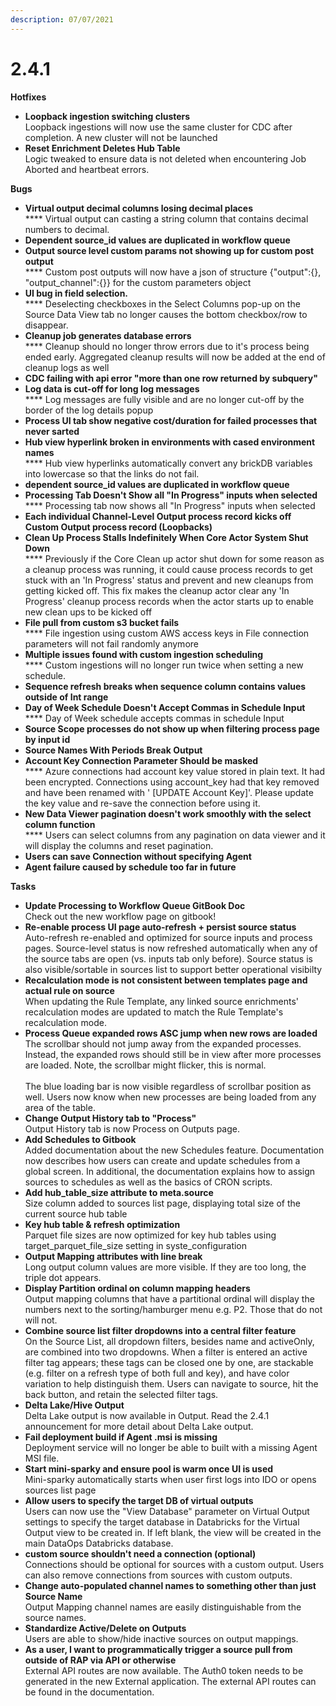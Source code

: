 ```yaml
---
description: 07/07/2021
---
```


# 2.4.1



**Hotfixes**

* **Loopback ingestion switching clusters**\
  &#x20;Loopback ingestions will now use the same cluster for CDC after completion. A new cluster will not be launched
* **Reset Enrichment Deletes Hub Table**\
  &#x20;Logic tweaked to ensure data is not deleted when encountering Job Aborted and heartbeat errors.

**Bugs**

* **Virtual output decimal columns losing decimal places**\
  **** Virtual output can casting a string column that contains decimal numbers to decimal.
* **Dependent source\_id values are duplicated in workflow queue**
* **Output source level custom params not showing up for custom post output**\
  **** Custom post outputs will now have a json of structure {"output":{}, "output\_channel":{}} for the custom parameters object
* **UI bug in field selection.**\
  **** Deselecting checkboxes in the Select Columns pop-up on the Source Data View tab no longer causes the bottom checkbox/row to disappear.
* **Cleanup job generates database errors**\
  **** Cleanup should no longer throw errors due to it's process being ended early. Aggregated cleanup results will now be added at the end of cleanup logs as well
* **CDC failing with api error "more than one row returned by subquery"**
* **Log data is cut-off for long log messages**\
  **** Log messages are fully visible and are no longer cut-off by the border of the log details popup
* **Process UI tab show negative cost/duration for failed processes that never sarted**
* **Hub view hyperlink broken in environments with cased environment names**\
  **** Hub view hyperlinks automatically convert any brickDB variables into lowercase so that the links do not fail.
* **dependent source\_id values are duplicated in workflow queue**
* **Processing Tab Doesn't Show all "In Progress" inputs when selected**\
  **** Processing tab now shows all "In Progress" inputs when selected
* **Each individual Channel-Level Output process record kicks off Custom Output process record (Loopbacks)**
* **Clean Up Process Stalls Indefinitely When Core Actor System Shut Down**\
  **** Previously if the Core Clean up actor shut down for some reason as a cleanup process was running, it could cause process records to get stuck with an 'In Progress' status and prevent and new cleanups from getting kicked off. This fix makes the cleanup actor clear any 'In Progress' cleanup process records when the actor starts up to enable new clean ups to be kicked off
* **File pull from custom s3 bucket fails**\
  **** File ingestion using custom AWS access keys in File connection parameters will not fail randomly anymore
* **Multiple issues found with custom ingestion scheduling**\
  **** Custom ingestions will no longer run twice when setting a new schedule.
* **Sequence refresh breaks when sequence column contains values outside of Int range**
* **Day of Week Schedule Doesn't Accept Commas in Schedule Input**\
  **** Day of Week schedule accepts commas in schedule Input
* **Source Scope processes do not show up when filtering process page by input id**
* **Source Names With Periods Break Output**
* **Account Key Connection Parameter Should be masked**\
  **** Azure connections had account key value stored in plain text. It had been encrypted. Connections using account\_key had that key removed and have been renamed with ' \[UPDATE Account Key]'. Please update the key value and re-save the connection before using it.
* **New Data Viewer pagination doesn't work smoothly with the select column function**\
  **** Users can select columns from any pagination on data viewer and it will display the columns and reset pagination.
* **Users can save Connection without specifying Agent**
* **Agent failure caused by schedule too far in future**

**Tasks**

* **Update Processing to Workflow Queue GitBook Doc**\
  &#x20;Check out the new workflow page on gitbook!
* **Re-enable process UI page auto-refresh + persist source status**\
  &#x20;Auto-refresh re-enabled and optimized for source inputs and process pages. Source-level status is now refreshed automatically when any of the source tabs are open (vs. inputs tab only before). Source status is also visible/sortable in sources list to support better operational visibilty
* **Recalculation mode is not consistent between templates page and actual rule on source**\
  &#x20;When updating the Rule Template, any linked source enrichments' recalculation modes are updated to match the Rule Template's recalculation mode.
* **Process Queue expanded rows ASC jump when new rows are loaded**\
  &#x20;The scrollbar should not jump away from the expanded processes. Instead, the expanded rows should still be in view after more processes are loaded. Note, the scrollbar might flicker, this is normal.\
  \
  &#x20;The blue loading bar is now visible regardless of scrollbar position as well. Users now know when new processes are being loaded from any area of the table.
* **Change Output History tab to "Process"**\
  &#x20;Output History tab is now Process on Outputs page.
* **Add Schedules to Gitbook**\
  &#x20;Added documentation about the new Schedules feature. Documentation now describes how users can create and update schedules from a global screen. In additional, the documentation explains how to assign sources to schedules as well as the basics of CRON scripts.
* **Add hub\_table\_size attribute to meta.source**\
  &#x20;Size column added to sources list page, displaying total size of the current source hub table
* **Key hub table & refresh optimization**\
  &#x20;Parquet file sizes are now optimized for key hub tables using target\_parquet\_file\_size setting in syste\_configuration
* **Output Mapping attributes with line break**\
  &#x20;Long output column values are more visible. If they are too long, the triple dot appears.
* **Display Partition ordinal on column mapping headers**\
  &#x20;Output mapping columns that have a partitional ordinal will display the numbers next to the sorting/hamburger menu e.g. P2. Those that do not will not.
* **Combine source list filter dropdowns into a central filter feature**\
  &#x20;On the Source List, all dropdown filters, besides name and activeOnly, are combined into two dropdowns. When a filter is entered an active filter tag appears; these tags can be closed one by one, are stackable (e.g. filter on a refresh type of both full and key), and have color variation to help distinguish them. Users can navigate to source, hit the back button, and retain the selected filter tags.
* **Delta Lake/Hive Output**\
  &#x20;Delta Lake output is now available in Output. Read the 2.4.1 announcement for more detail about Delta Lake output.
* **Fail deployment build if Agent .msi is missing**\
  &#x20;Deployment service will no longer be able to built with a missing Agent MSI file.
* **Start mini-sparky and ensure pool is warm once UI is used**\
  &#x20;Mini-sparky automatically starts when user first logs into IDO or opens sources list page
* **Allow users to specify the target DB of virtual outputs**\
  &#x20;Users can now use the "View Database" parameter on Virtual Output settings to specify the target database in Databricks for the Virtual Output view to be created in. If left blank, the view will be created in the main DataOps Databricks database.
* **custom source shouldn't need a connection (optional)**\
  &#x20;Connections should be optional for sources with a custom output. Users can also remove connections from sources with custom outputs.
* **Change auto-populated channel names to something other than just Source Name**\
  &#x20; Output Mapping channel names are easily distinguishable from the source names.
* **Standardize Active/Delete on Outputs**\
  &#x20;Users are able to show/hide inactive sources on output mappings.
* **As a user, I want to programmatically trigger a source pull from outside of RAP via API or otherwise**\
  &#x20;External API routes are now available. The Auth0 token needs to be generated in the new External application. The external API routes can be found in the documentation.
